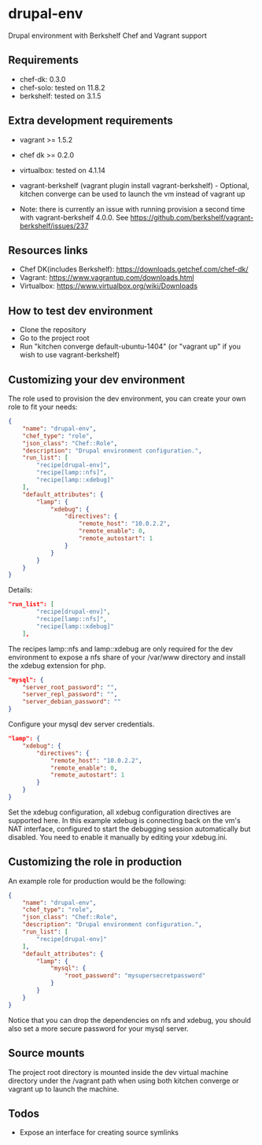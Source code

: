 drupal-env
==========

Drupal environment with Berkshelf Chef and Vagrant support


Requirements
------------
* chef-dk: 0.3.0
* chef-solo: tested on 11.8.2
* berkshelf: tested on 3.1.5

Extra development requirements
-----------------------------
* vagrant >= 1.5.2
* chef dk >= 0.2.0
* virtualbox: tested on 4.1.14
* vagrant-berkshelf (vagrant plugin install vagrant-berkshelf) - Optional, kitchen converge can be used to launch the vm instead of vagrant up

* Note: there is currently an issue with running provision a second time with vagrant-berkshelf 4.0.0. See https://github.com/berkshelf/vagrant-berkshelf/issues/237

Resources links
---------------
* Chef DK(includes Berkshelf): https://downloads.getchef.com/chef-dk/
* Vagrant: https://www.vagrantup.com/downloads.html
* Virtualbox: https://www.virtualbox.org/wiki/Downloads


How to test dev environment
---------------------------
- Clone the repository
- Go to the project root
- Run "kitchen converge default-ubuntu-1404" (or "vagrant up" if you wish to use vagrant-berkshelf)

Customizing your dev environment
--------------------------------
The role used to provision the dev environment, you can create your own role to fit your needs:
```json
{
    "name": "drupal-env",
    "chef_type": "role",
    "json_class": "Chef::Role",
    "description": "Drupal environment configuration.",
    "run_list": [
        "recipe[drupal-env]",
        "recipe[lamp::nfs]",
        "recipe[lamp::xdebug]"
    ],
    "default_attributes": {
        "lamp": {
            "xdebug": {
                "directives": {
                    "remote_host": "10.0.2.2",
                    "remote_enable": 0,
                    "remote_autostart": 1
                }
            }
        }
    }
}
```

Details:
```json
"run_list": [
        "recipe[drupal-env]",
        "recipe[lamp::nfs]",
        "recipe[lamp::xdebug]"
    ],
```
The recipes lamp::nfs and lamp::xdebug are only required for the dev environment to expose a nfs share of your /var/www directory and install the xdebug extension for php.


```json
"mysql": {
    "server_root_password": "",
    "server_repl_password": "",
    "server_debian_password": ""
}
```
Configure your mysql dev server credentials.

```json
"lamp": {
    "xdebug": {
        "directives": {
            "remote_host": "10.0.2.2",
            "remote_enable": 0,
            "remote_autostart": 1
        }
    }
}
```
Set the xdebug configuration, all xdebug configuration directives are supported here. In this example xdebug is connecting back on the vm's NAT interface, 
configured to start the debugging session automatically but disabled. You need to enable it manually by editing your xdebug.ini.

Customizing the role in production
----------------------------------

An example role for production would be the following:
```json
{
    "name": "drupal-env",
    "chef_type": "role",
    "json_class": "Chef::Role",
    "description": "Drupal environment configuration.",
    "run_list": [
        "recipe[drupal-env]"
    ],
    "default_attributes": {
        "lamp": {
            "mysql": {
                "root_password": "mysupersecretpassword"
            }
        }
    }
}
```
Notice that you can drop the dependencies on nfs and xdebug, you should also set a more secure password for your mysql server.

Source mounts
-------------

The project root directory is mounted inside the dev virtual machine directory under the /vagrant path when using both kitchen converge or vagrant up to launch the machine.


Todos
-----
- Expose an interface for creating source symlinks
